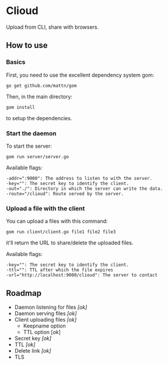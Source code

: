 # Clioud

Upload from CLI, share with browsers.

## How to use

### Basics

First, you need to use the excellent dependency system gom:

```
go get github.com/mattn/gom
```

Then, in the main directory:

```
gom install
```

to setup the dependencies.

### Start the daemon

To start the server:

```
gom run server/server.go
```

Available flags:

```
-addr=":9000": The address to listen to with the server.
-key="": The secret key to identify the client.
-out="./": Directory in which the server can write the data.
-route="/clioud": Route served by the server.
```

### Upload a file with the client

You can upload a files with this command:

```
gom run client/client.go file1 file2 file3
```

it'll return the URL to share/delete the uploaded files.

Available flags:

```
-key="": The secret key to identify the client.
-ttl="": TTL after which the file expires
-url="http://localhost:9000/clioud": The server to contact
```

## Roadmap

  * Daemon listening for files *[ok]*
  * Daemon serving files *[ok]*
  * Client uploading files *[ok]*
    * Keepname option
    * TTL option [*ok*]
  * Secret key *[ok]*
  * TTL *[ok]*
  * Delete link *[ok]*
  * TLS

